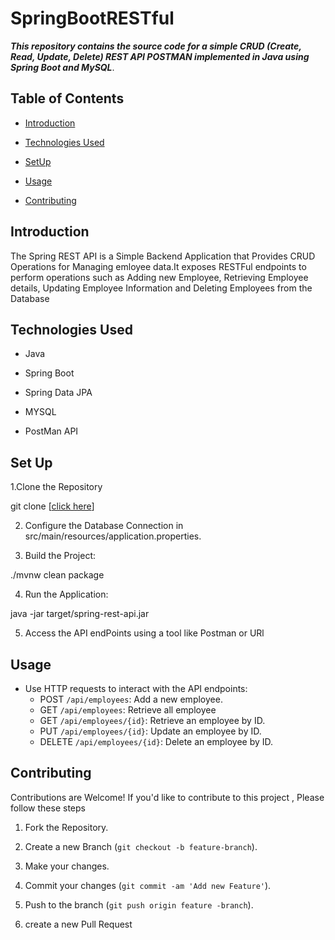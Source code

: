 # SpringBootRESTful

***This repository contains the source code for a simple CRUD (Create, Read, Update, Delete) REST API POSTMAN implemented in Java using Spring Boot and MySQL***.

## Table of Contents

- [Introduction](#introduction)

- [Technologies Used](#technologies-used)

- [SetUp](#set-up)

- [Usage](#usage)

- [Contributing](#contributing)

## Introduction  <a name="introduction"></a>

The Spring REST API is a  Simple Backend Application that Provides CRUD Operations for Managing emloyee data.It exposes RESTFul endpoints to perform operations such as Adding new Employee, Retrieving Employee details, Updating Employee Information and Deleting Employees from the Database

## Technologies Used   <a name="technologies-used"></a>

- Java

- Spring Boot

- Spring Data JPA

- MYSQL

- PostMan API

## Set Up      <a name="set-up"></a>

1.Clone the Repository

git clone [[click here](https://github.com/Ksanjeev7/SpringBootRESTful)]

2. Configure the Database  Connection in src/main/resources/application.properties.

3. Build the Project:

./mvnw clean package

4. Run the Application:

java -jar target/spring-rest-api.jar

5. Access  the API endPoints using a tool like Postman or URl

## Usage         <a name="usage"></a>

- Use HTTP requests to interact with the API endpoints:
   - POST    `/api/employees`:  Add a new employee.
   - GET     `/api/employees`:  Retrieve all employee
   - GET     `/api/employees/{id}`:  Retrieve an employee by ID.
   - PUT     `/api/employees/{id}`:  Update an employee by ID.
   - DELETE  `/api/employees/{id}`:  Delete an employee by ID.

 ## Contributing     <a name="contributing"></a>

Contributions are Welcome! If you'd like to contribute to this project , Please follow these steps

1. Fork the Repository.

2. Create a new Branch (`git checkout -b feature-branch`).

3. Make your changes.

4. Commit your changes (`git commit -am 'Add new Feature'`).

5. Push to the branch (`git push origin feature -branch`).

6. create a new Pull Request 
